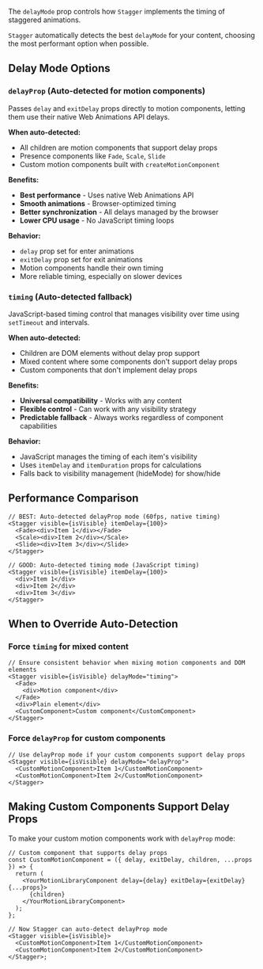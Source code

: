 The `delayMode` prop controls how `Stagger` implements the timing of staggered animations.

`Stagger` automatically detects the best `delayMode` for your content, choosing the most performant option when possible.

## Delay Mode Options

### `delayProp` (Auto-detected for motion components)

Passes `delay` and `exitDelay` props directly to motion components, letting them use their native Web Animations API delays.

**When auto-detected:**

- All children are motion components that support delay props
- Presence components like `Fade`, `Scale`, `Slide`
- Custom motion components built with `createMotionComponent`

**Benefits:**

- **Best performance** - Uses native Web Animations API
- **Smooth animations** - Browser-optimized timing
- **Better synchronization** - All delays managed by the browser
- **Lower CPU usage** - No JavaScript timing loops

**Behavior:**

- `delay` prop set for enter animations
- `exitDelay` prop set for exit animations
- Motion components handle their own timing
- More reliable timing, especially on slower devices

### `timing` (Auto-detected fallback)

JavaScript-based timing control that manages visibility over time using `setTimeout` and intervals.

**When auto-detected:**

- Children are DOM elements without delay prop support
- Mixed content where some components don't support delay props
- Custom components that don't implement delay props

**Benefits:**

- **Universal compatibility** - Works with any content
- **Flexible control** - Can work with any visibility strategy
- **Predictable fallback** - Always works regardless of component capabilities

**Behavior:**

- JavaScript manages the timing of each item's visibility
- Uses `itemDelay` and `itemDuration` props for calculations
- Falls back to visibility management (hideMode) for show/hide

## Performance Comparison

```tsx
// BEST: Auto-detected delayProp mode (60fps, native timing)
<Stagger visible={isVisible} itemDelay={100}>
  <Fade><div>Item 1</div></Fade>
  <Scale><div>Item 2</div></Scale>
  <Slide><div>Item 3</div></Slide>
</Stagger>

// GOOD: Auto-detected timing mode (JavaScript timing)
<Stagger visible={isVisible} itemDelay={100}>
  <div>Item 1</div>
  <div>Item 2</div>
  <div>Item 3</div>
</Stagger>
```

## When to Override Auto-Detection

### Force `timing` for mixed content

```tsx
// Ensure consistent behavior when mixing motion components and DOM elements
<Stagger visible={isVisible} delayMode="timing">
  <Fade>
    <div>Motion component</div>
  </Fade>
  <div>Plain element</div>
  <CustomComponent>Custom component</CustomComponent>
</Stagger>
```

### Force `delayProp` for custom components

```tsx
// Use delayProp mode if your custom components support delay props
<Stagger visible={isVisible} delayMode="delayProp">
  <CustomMotionComponent>Item 1</CustomMotionComponent>
  <CustomMotionComponent>Item 2</CustomMotionComponent>
</Stagger>
```

## Making Custom Components Support Delay Props

To make your custom motion components work with `delayProp` mode:

```tsx
// Custom component that supports delay props
const CustomMotionComponent = ({ delay, exitDelay, children, ...props }) => {
  return (
    <YourMotionLibraryComponent delay={delay} exitDelay={exitDelay} {...props}>
      {children}
    </YourMotionLibraryComponent>
  );
};

// Now Stagger can auto-detect delayProp mode
<Stagger visible={isVisible}>
  <CustomMotionComponent>Item 1</CustomMotionComponent>
  <CustomMotionComponent>Item 2</CustomMotionComponent>
</Stagger>;
```
